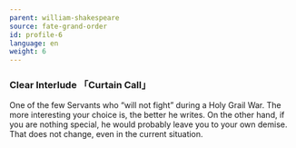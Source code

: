 ```yaml
---
parent: william-shakespeare
source: fate-grand-order
id: profile-6
language: en
weight: 6
---
```


### Clear Interlude 「Curtain Call」

One of the few Servants who “will not fight” during a Holy Grail War. The more interesting your choice is, the better he writes. On the other hand, if you are nothing special, he would probably leave you to your own demise.
That does not change, even in the current situation.
